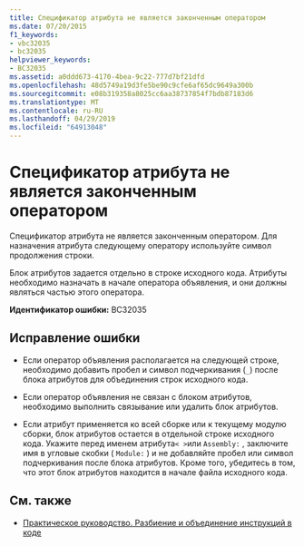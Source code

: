```yaml
---
title: Спецификатор атрибута не является законченным оператором
ms.date: 07/20/2015
f1_keywords:
- vbc32035
- bc32035
helpviewer_keywords:
- BC32035
ms.assetid: a0ddd673-4170-4bea-9c22-777d7bf21dfd
ms.openlocfilehash: 48d5749a19d3fe5be90c9cfe6af65dc9649a300b
ms.sourcegitcommit: e08b319358a8025cc6aa38737854f7bdb87183d6
ms.translationtype: MT
ms.contentlocale: ru-RU
ms.lasthandoff: 04/29/2019
ms.locfileid: "64913048"
---
```

# <a name="attribute-specifier-is-not-a-complete-statement"></a>Спецификатор атрибута не является законченным оператором
Спецификатор атрибута не является законченным оператором. Для назначения атрибута следующему оператору используйте символ продолжения строки.  
  
 Блок атрибутов задается отдельно в строке исходного кода. Атрибуты необходимо назначать в начале оператора объявления, и они должны являться частью этого оператора.  
  
 **Идентификатор ошибки:** BC32035  
  
## <a name="to-correct-this-error"></a>Исправление ошибки  
  
- Если оператор объявления располагается на следующей строке, необходимо добавить пробел и символ подчеркивания (`_`) после блока атрибутов для объединения строк исходного кода.  
  
- Если оператор объявления не связан с блоком атрибутов, необходимо выполнить связывание или удалить блок атрибутов.  
  
- Если атрибут применяется ко всей сборке или к текущему модулю сборки, блок атрибутов остается в отдельной строке исходного кода. Укажите перед именем атрибута`< >`или `Assembly:` , заключите имя в угловые скобки ( `Module:` ) и не добавляйте пробел или символ подчеркивания после блока атрибутов. Кроме того, убедитесь в том, что этот блок атрибутов находится в начале файла исходного кода.  
  
## <a name="see-also"></a>См. также

- [Практическое руководство. Разбиение и объединение инструкций в коде](../../visual-basic/programming-guide/program-structure/how-to-break-and-combine-statements-in-code.md)
